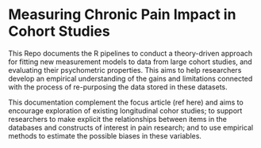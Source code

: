 # Measuring Chronic Pain Impact in Cohort Studies


This Repo documents the R pipelines to conduct a theory-driven approach for fitting new measurement models to data from large cohort studies, and evaluating their psychometric properties. This aims to help researchers develop an empirical understanding of the gains and limitations connected with the process of re-purposing the data stored in these datasets. 

This documentation complement the focus article (ref here) and aims to encourage exploration of existing longitudinal cohor studies; to support researchers to make explicit the relationships between items in the databases and constructs of interest in pain research; and to use empirical methods to estimate the possible biases in these variables.

